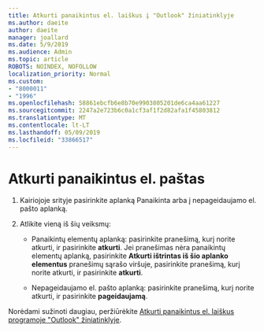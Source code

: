 ```yaml
---
title: Atkurti panaikintus el. laiškus į "Outlook" žiniatinklyje
ms.author: daeite
author: daeite
manager: joallard
ms.date: 5/9/2019
ms.audience: Admin
ms.topic: article
ROBOTS: NOINDEX, NOFOLLOW
localization_priority: Normal
ms.custom:
- "8000011"
- "1996"
ms.openlocfilehash: 58861ebcfb6e8b70e9903805201de6ca4aa61227
ms.sourcegitcommit: 2247a2e723b6c0a1cf3af1f2d82afa1f45803812
ms.translationtype: MT
ms.contentlocale: lt-LT
ms.lasthandoff: 05/09/2019
ms.locfileid: "33866517"
---
```

# <a name="recover-deleted-email"></a>Atkurti panaikintus el. paštas

1. Kairiojoje srityje pasirinkite aplanką Panaikinta arba į nepageidaujamo el. pašto aplanką.

2. Atlikite vieną iš šių veiksmų:

    - Panaikintų elementų aplanką: pasirinkite pranešimą, kurį norite atkurti, ir pasirinkite **atkurti**. Jei pranešimas nėra panaikintų elementų aplanką, pasirinkite **Atkurti ištrintas iš šio aplanko elementus** pranešimų sąrašo viršuje, pasirinkite pranešimą, kurį norite atkurti, ir pasirinkite **atkurti**.

    - Nepageidaujamo el. pašto aplanką: pasirinkite pranešimą, kurį norite atkurti, ir pasirinkite **pageidaujamą**.

Norėdami sužinoti daugiau, peržiūrėkite [Atkurti panaikintus el. laiškus programoje "Outlook" žiniatinklyje](https://support.office.com/article/a8ca78ac-4721-4066-95dd-571842e9fb11).